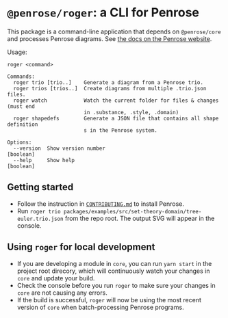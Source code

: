 # `@penrose/roger`: a CLI for Penrose

This package is a command-line application that depends on `@penrose/core` and
processes Penrose diagrams. See [the docs on the Penrose website][website docs].

Usage:

```
roger <command>

Commands:
  roger trio [trio..]    Generate a diagram from a Penrose trio.
  roger trios [trios..]  Create diagrams from multiple .trio.json files.
  roger watch            Watch the current folder for files & changes (must end
                         in .substance, .style, .domain)
  roger shapedefs        Generate a JSON file that contains all shape definition
                         s in the Penrose system.

Options:
  --version  Show version number                                       [boolean]
  --help     Show help                                                 [boolean]
```

## Getting started

- Follow the instruction in [`CONTRIBUTING.md`](/CONTRIBUTING.md) to install Penrose.
- Run `roger trio packages/examples/src/set-theory-domain/tree-euler.trio.json` from the repo root. The output SVG will appear in the console.

## Using `roger` for local development

- If you are developing a module in `core`, you can run `yarn start` in the project root direcory, which will continuously watch your changes in `core` and update your build.
- Check the console before you run `roger` to make sure your changes in `core` are not causing any errors.
- If the build is successful, `roger` will now be using the most recent version of `core` when batch-processing Penrose programs.

[website docs]: https://penrose.cs.cmu.edu/docs/ref/using#command-line-interface-roger
